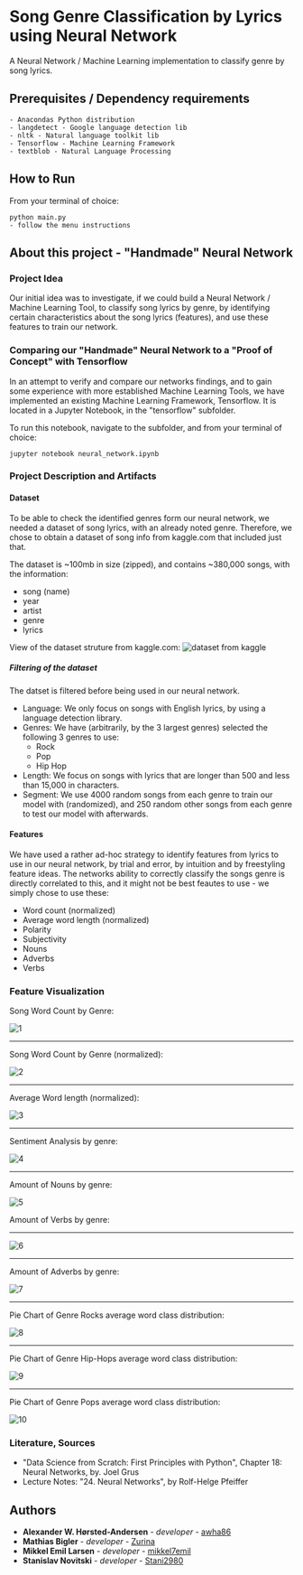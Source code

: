 # Song Genre Classification by Lyrics using Neural Network
A Neural Network / Machine Learning implementation to classify genre by song lyrics.

## Prerequisites / Dependency requirements
````
- Anacondas Python distribution
- langdetect - Google language detection lib
- nltk - Natural language toolkit lib
- Tensorflow - Machine Learning Framework
- textblob - Natural Language Processing
````

## How to Run
From your terminal of choice:
````
python main.py
- follow the menu instructions
````
## About this project - "Handmade" Neural Network
 
### Project Idea
Our initial idea was to investigate, if we could build a Neural Network / Machine Learning Tool, to classify song lyrics by genre, by identifying certain characteristics about the song lyrics (features), and use these features to train our network. 

### Comparing our "Handmade" Neural Network to a "Proof of Concept" with Tensorflow
In an attempt to verify and compare our networks findings, and to gain some experience with more established Machine Learning Tools, we have implemented an existing Machine Learning Framework, Tensorflow. It is located in a Jupyter Notebook, in the "tensorflow" subfolder.

To run this notebook, navigate to the subfolder, and from your terminal of choice:
````
jupyter notebook neural_network.ipynb
````

### Project Description and Artifacts
#### Dataset
To be able to check the identified genres form our neural network, we needed a dataset of song lyrics, with an already noted genre. Therefore, we chose to obtain a dataset of song info from kaggle.com that included just that. 

The dataset is ~100mb in size (zipped), and contains ~380,000 songs, with the information:
- song (name)
- year
- artist
- genre
- lyrics

View of the dataset struture from kaggle.com:
![dataset from kaggle](/readme_images/dataset.png)

##### Filtering of the dataset
The datset is filtered before being used in our neural network. 

- Language: We only focus on songs with English lyrics, by using a language detection library.  
- Genres: We have (arbitrarily, by the 3 largest genres) selected the following 3 genres to use:
    - Rock
    - Pop
    - Hip Hop  
- Length: We focus on songs with lyrics that are longer than 500 and less than 15,000 in characters. 
- Segment: We use 4000 random songs from each genre to train our model with (randomized), and 250 random other songs from each genre to test our model with afterwards.

#### Features
We have used a rather ad-hoc strategy to identify features from lyrics to use in our neural network, by trial and error, by intuition and by freestyling feature ideas. The networks ability to correctly classify the songs genre is directly correlated to this, and it might not be best feautes to use - we simply chose to use these:

- Word count (normalized)
- Average word length (normalized)
- Polarity
- Subjectivity
- Nouns
- Adverbs
- Verbs

### Feature Visualization

Song Word Count by Genre:

![1](/readme_images/graphs/word_count_pr_genre.png)

---

Song Word Count by Genre (normalized):

![2](/readme_images/graphs/nm_word_count_pr_genre.png)

---

Average Word length (normalized):

![3](/readme_images/graphs/nm_avg_word_len_1.png)

---

Sentiment Analysis by genre:

![4](/readme_images/graphs/sentiment_analysis.png)

---

Amount of Nouns by genre:

![5](/readme_images/graphs/amount_of_nouns_pr_genre.png)

Amount of Verbs by genre:

---

![6](/readme_images/graphs/amount_of_verbs_pr_genre.png)

---

Amount of Adverbs by genre:

![7](/readme_images/graphs/amount_of_adverbs_pr_genrepng.png)

---

Pie Chart of Genre Rocks average word class distribution:

![8](/readme_images/graphs/circle_diagram_rock_wordclass_distribution.png)

---

Pie Chart of Genre Hip-Hops average word class distribution:

![9](/readme_images/graphs/circle_diagram_hiphop_wordclass_distribution.png)

---

Pie Chart of Genre Pops average word class distribution:

![10](/readme_images/graphs/circle_diagram_pop_wordclass_distribution.png)


### Literature, Sources
 - "Data Science from Scratch: First Principles with Python", Chapter 18: Neural Networks, by. Joel Grus
-  Lecture Notes: "24. Neural Networks", by Rolf-Helge Pfeiffer

## Authors

* **Alexander W. Hørsted-Andersen** - *developer* - [awha86](https://github.com/awha86)
* **Mathias Bigler** - *developer* - [Zurina](https://github.com/Zurina)
* **Mikkel Emil Larsen** - *developer* - [mikkel7emil](https://github.com/mikkel7emil)
* **Stanislav Novitski** - *developer* - [Stani2980](https://github.com/Stani2980)
